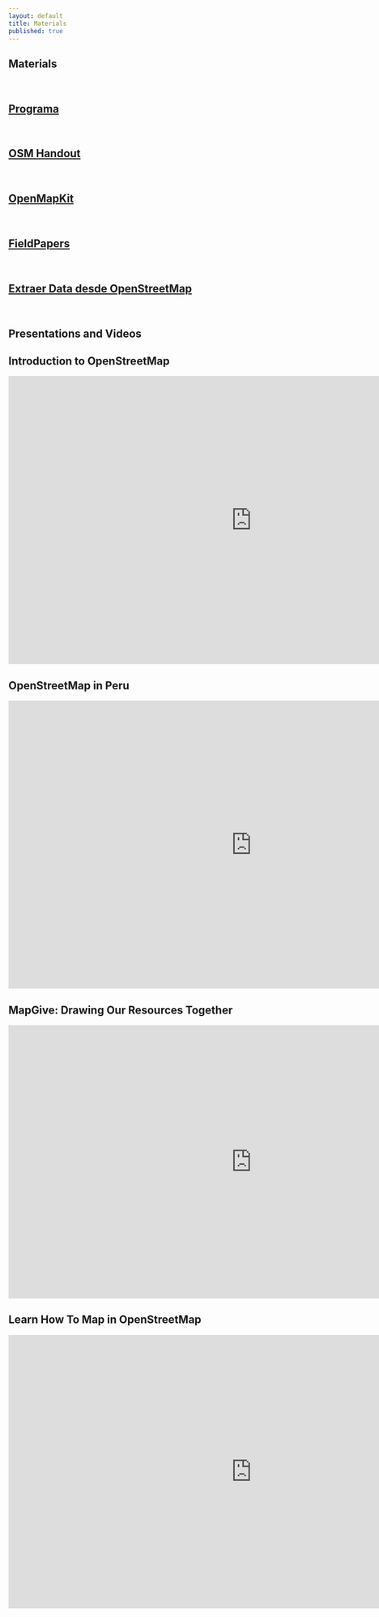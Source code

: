 ```yaml
---
layout: default
title: Materials
published: true
---
```


<div class='fill-blue'>
  <div class='liner clearfix center fill-darken3 dark col12'>
    <h2 class='pad2'>Materials</h2>
  </div>
</div>

<br/>

<div class='fill-blue'>
  <div class='liner clearfix center dark col12'>
    <h2 class='pad2'><a href="{{site.baseurl}}/files/Programa.docx">Programa</a></h2>
  </div>
</div>

<br/>

<div class='fill-blue'>
  <div class='liner clearfix center dark col12'>
    <h2 class='pad2'><a href="{{site.baseurl}}/files/OSM-handout.pdf">OSM Handout</a></h2>
  </div>
</div>

<br/>

<div class='fill-blue'>
  <div class='liner clearfix center dark col12'>
    <h2 class='pad2'><a href="{{site.baseurl}}/files/OMK.docx">OpenMapKit</a></h2>
  </div>
</div>

<br/>

<div class='fill-blue'>
  <div class='liner clearfix center dark col12'>
    <h2 class='pad2'><a href="{{site.baseurl}}/files/LearnOSM-FieldPapers.pdf">FieldPapers</a></h2>
  </div>
</div>

<br/>

<div class='fill-blue'>
  <div class='liner clearfix center dark col12'>
    <h2 class='pad2'><a href="{{site.baseurl}}/files/Extraer_Data_desde_OpenStreetMap.docx">Extraer Data desde OpenStreetMap</a></h2>
  </div>
</div>

<br/>

<div class='fill-blue'>
  <div class='liner clearfix center fill-darken3 dark col12'>
    <h2 class='pad2'>Presentations and Videos</h2>
  </div>
</div>

<div class='limiter pad4y clearfix'>

<h2>Introduction to OpenStreetMap</h2>

<iframe src="https://docs.google.com/presentation/d/1OTnux5OkWnKjWpkcU7d7ogi3S4sPgqbJL7uph8sADA4/embed?start=false&loop=false&delayms=3000" frameborder="0" width="960" height="569" allowfullscreen="true" mozallowfullscreen="true" webkitallowfullscreen="true"></iframe>

<h2>OpenStreetMap in Peru</h2>

<iframe src="https://docs.google.com/presentation/d/1JD-FLqqsBkoo46ZdIO84lw9CcG5A6rZ38RrE0WFGJFs/embed?start=false&loop=false&delayms=3000" frameborder="0" width="960" height="569" allowfullscreen="true" mozallowfullscreen="true" webkitallowfullscreen="true"></iframe>


<h2>MapGive: Drawing Our Resources Together</h2>

<iframe width="960" height="540" src="https://www.youtube.com/embed/C175zW8-6j8?cc_load_policy=1&hl=es&cc_lang_pref=es" frameborder="0" allowfullscreen></iframe>

<h2>Learn How To Map in OpenStreetMap</h2>

<iframe width="960" height="540" src="https://www.youtube.com/embed/Ir-3K0pjwOI?cc_load_policy=1&hl=es&cc_lang_pref=es" frameborder="0" allowfullscreen></iframe>


</div>

